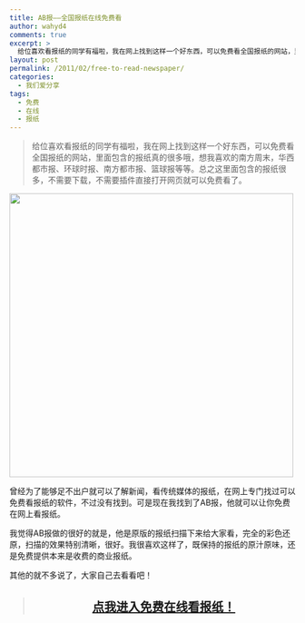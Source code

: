 ```yaml
---
title: AB报——全国报纸在线免费看
author: wahyd4
comments: true
excerpt: >
  给位喜欢看报纸的同学有福啦，我在网上找到这样一个好东西，可以免费看全国报纸的网站，里面包含的报纸真的很多哦，想我喜欢的南方周末，华西都市报、环球时报、南方都市报、篮球报等等。总之这里面包含的报纸很多，不需要下载，不需要插件直接打开网页就可以免费看了。
layout: post
permalink: /2011/02/free-to-read-newspaper/
categories:
  - 我们爱分享
tags:
  - 免费
  - 在线
  - 报纸
---
```

> 给位喜欢看报纸的同学有福啦，我在网上找到这样一个好东西，可以免费看全国报纸的网站，里面包含的报纸真的很多哦，想我喜欢的南方周末，华西都市报、环球时报、南方都市报、篮球报等等。总之这里面包含的报纸很多，不需要下载，不需要插件直接打开网页就可以免费看了。

[<img class="aligncenter size-full wp-image-1426" title="2-8-1_conew1" src="/images/2011/02/2-8-1_conew1.jpg" alt="" width="500" height="500" />][1]

曾经为了能够足不出户就可以了解新闻，看传统媒体的报纸，在网上专门找过可以免费看报纸的软件，不过没有找到。可是现在我找到了AB报，他就可以让你免费在网上看报纸。

我觉得AB报做的很好的就是，他是原版的报纸扫描下来给大家看，完全的彩色还原，扫描的效果特别清晰，很好。我很喜欢这样了，既保持的报纸的原汁原味，还是免费提供本来是收费的商业报纸。

其他的就不多说了，大家自己去看看吧！

> <h2 style="text-align: center;">
>   <a href="http://www.abbao.cn/" target="_blank">点我进入免费在线看报纸！</a>
> </h2>

 [1]: /images/2011/02/2-8-1_conew1.jpg
